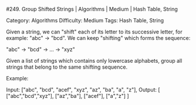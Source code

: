 #249. Group Shifted Strings | Algorithms | Medium | Hash Table, String

Category: Algorithms
Difficulty: Medium
Tags: Hash Table, String

Given a string, we can "shift" each of its letter to its successive letter, for example: "abc" -> "bcd". We can keep "shifting" which forms the sequence:


"abc" -> "bcd" -> ... -> "xyz"

Given a list of strings which contains only lowercase alphabets, group all strings that belong to the same shifting sequence.

Example:


Input: ["abc", "bcd", "acef", "xyz", "az", "ba", "a", "z"],
Output: 
[
  ["abc","bcd","xyz"],
  ["az","ba"],
  ["acef"],
  ["a","z"]
]


